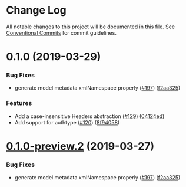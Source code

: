 # Change Log

All notable changes to this project will be documented in this file.
See [Conventional Commits](https://conventionalcommits.org) for commit guidelines.

# 0.1.0 (2019-03-29)


### Bug Fixes

* generate model metadata xmlNamespace properly ([#197](https://github.com/AllanFly120/aws-sdk-js-v3-private/issues/197)) ([f2aa325](https://github.com/AllanFly120/aws-sdk-js-v3-private/commit/f2aa325))


### Features

* Add a case-insensitive Headers abstraction ([#129](https://github.com/AllanFly120/aws-sdk-js-v3-private/issues/129)) ([04124ed](https://github.com/AllanFly120/aws-sdk-js-v3-private/commit/04124ed))
* Add support for authtype ([#120](https://github.com/AllanFly120/aws-sdk-js-v3-private/issues/120)) ([8f94058](https://github.com/AllanFly120/aws-sdk-js-v3-private/commit/8f94058))





# [0.1.0-preview.2](https://github.com/aws/aws-sdk-js-v3/compare/@aws-sdk/types@0.1.0-preview.1...@aws-sdk/types@0.1.0-preview.2) (2019-03-27)


### Bug Fixes

* generate model metadata xmlNamespace properly ([#197](https://github.com/aws/aws-sdk-js-v3/issues/197)) ([f2aa325](https://github.com/aws/aws-sdk-js-v3/commit/f2aa325))

